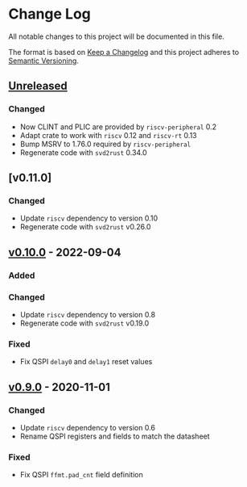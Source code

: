 # Change Log

All notable changes to this project will be documented in this file.

The format is based on [Keep a Changelog](http://keepachangelog.com/)
and this project adheres to [Semantic Versioning](http://semver.org/).

## [Unreleased]

### Changed

- Now CLINT and PLIC are provided by `riscv-peripheral` 0.2
- Adapt crate to work with `riscv` 0.12 and `riscv-rt` 0.13
- Bump MSRV to 1.76.0 required by `riscv-peripheral`
- Regenerate code with `svd2rust` 0.34.0

## [v0.11.0]

### Changed
- Update `riscv` dependency to version 0.10
- Regenerate code with `svd2rust` v0.26.0

## [v0.10.0] - 2022-09-04

### Added

### Changed

- Update `riscv` dependency to version 0.8
- Regenerate code with `svd2rust` v0.19.0

### Fixed

- Fix QSPI `delay0` and `delay1` reset values


## [v0.9.0] - 2020-11-01

### Changed

- Update `riscv` dependency to version 0.6
- Rename QSPI registers and fields to match the datasheet

### Fixed

- Fix QSPI `ffmt.pad_cnt` field definition


[Unreleased]: https://github.com/riscv-rust/e310x/compare/v0.10.0..HEAD
[v0.10.0]: https://github.com/rust-embedded/riscv-rt/compare/v0.9.0...v0.10.0
[v0.9.0]: https://github.com/riscv-rust/e310x/compare/v0.8.1...v0.9.0
